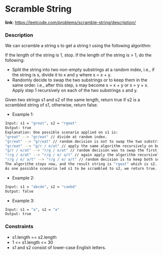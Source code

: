 # Scramble String

**link**: https://leetcode.com/problems/scramble-string/description/

### Description

We can scramble a string s to get a string t using the following algorithm:

If the length of the string is 1, stop.
If the length of the string is > 1, do the following:
* Split the string into two non-empty substrings at a random index, i.e., if the string is s, divide it to x and y where s = x + y.
* Randomly decide to swap the two substrings or to keep them in the same order. i.e., after this step, s may become s = x + y or s = y + x.
Apply step 1 recursively on each of the two substrings x and y.


Given two strings s1 and s2 of the same length, return true if s2 is a scrambled string of s1, otherwise, return false.

- Example 1:

```bash
Input: s1 = "great", s2 = "rgeat"
Output: true
Explanation: One possible scenario applied on s1 is:
"great" --> "gr/eat" // divide at random index.
"gr/eat" --> "gr/eat" // random decision is not to swap the two substrings and keep them in order.
"gr/eat" --> "g/r / e/at" // apply the same algorithm recursively on both substrings. divide at random index each of them.
"g/r / e/at" --> "r/g / e/at" // random decision was to swap the first substring and to keep the second substring in the same order.
"r/g / e/at" --> "r/g / e/ a/t" // again apply the algorithm recursively, divide "at" to "a/t".
"r/g / e/ a/t" --> "r/g / e/ a/t" // random decision is to keep both substrings in the same order.
The algorithm stops now, and the result string is "rgeat" which is s2.
As one possible scenario led s1 to be scrambled to s2, we return true.
```

- Example 2:

```bash
Input: s1 = "abcde", s2 = "caebd"
Output: false
```

- Example 3:

```bash
Input: s1 = "a", s2 = "a"
Output: true
```

### Constraints

- s1.length == s2.length
- 1 <= s1.length <= 30
- s1 and s2 consist of lower-case English letters.
